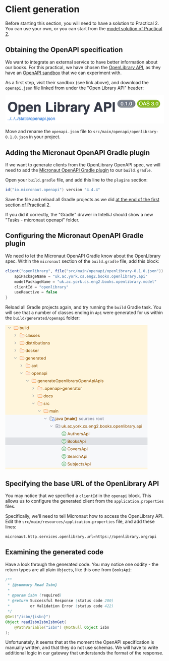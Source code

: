 # Client generation

Before starting this section, you will need to have a solution to Practical 2.
You can use your own, or you can start from the [model solution of Practical 2](../../solutions/practical2.zip).

## Obtaining the OpenAPI specification

We want to integrate an external service to have better information about our books.
For this practical, we have chosen the [OpenLibrary API](https://openlibrary.org/developers/api), as they have an [OpenAPI sandbox](https://openlibrary.org/swagger/docs) that we can experiment with.

As a first step, visit their sandbox (see link above), and download the `openapi.json` file linked from under the "Open Library API" header:

![Screenshot of the Swagger UI for Open Library](./openlibrary-swagger.png)

Move and rename the `openapi.json` file to `src/main/openapi/openlibrary-0.1.0.json` in your project.

## Adding the Micronaut OpenAPI Gradle plugin

If we want to generate clients from the OpenLibrary OpenAPI spec, we will need to add the [Micronaut OpenAPI Gradle plugin](https://guides.micronaut.io/latest/micronaut-openapi-generator-client-gradle-java.html) to our `build.gradle`.

Open your `build.gradle` file, and add this line to the `plugins` section:

```groovy
id("io.micronaut.openapi") version "4.4.4"
```

Save the file and reload all Gradle projects as we did [at the end of the first section of Practical 2](../micronaut-data/02-libraries.md#ready-to-move-on).

If you did it correctly, the "Gradle" drawer in IntelliJ should show a new "Tasks - micronaut openapi" folder.

## Configuring the Micronaut OpenAPI Gradle plugin

We need to let the Micronaut OpenAPI Gradle know about the OpenLibrary spec.
Within the `micronaut` section of the `build.gradle` file, add this block:

```groovy
client("openlibrary", file("src/main/openapi/openlibrary-0.1.0.json")) {
    apiPackageName = "uk.ac.york.cs.eng2.books.openlibrary.api"
    modelPackageName = "uk.ac.york.cs.eng2.books.openlibrary.model"
    clientId = "openlibrary"
    useReactive = false
}
```

Reload all Gradle projects again, and try running the `build` Gradle task.
You will see that a number of classes ending in `Api` were generated for us within the `build/generated/openapi` folder:

![Screenshot of some of the generated clients](./openlibrary-genclient.png)

## Specifying the base URL of the OpenLibrary API

You may notice that we specified a `clientId` in the `openapi` block.
This allows us to configure the generated client from the `application.properties` files.

Specifically, we'll need to tell Micronaut how to access the OpenLibrary API.
Edit the `src/main/resources/application.properties` file, and add these lines:

```
micronaut.http.services.openlibrary.url=https://openlibrary.org/api
```

## Examining the generated code

Have a look through the generated code. You may notice one oddity - the return types are all plain `Object`s, like this one from `BooksApi`:

```java
/**
 * {@summary Read Isbn}
 *
 * @param isbn (required)
 * @return Successful Response (status code 200)
 *         or Validation Error (status code 422)
 */
@Get("/isbn/{isbn}")
Object readIsbnIsbnIsbnGet(
    @PathVariable("isbn") @NotNull Object isbn
);
```

Unfortunately, it seems that at the moment the OpenAPI specification is manually written, and that they do not use schemas.
We will have to write additional logic in our gateway that understands the format of the response.
